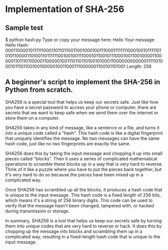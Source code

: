 # Implementation of SHA-256

## Sample test 
$ python hash.py
Type or copy your message here: Hello
Your message:  Hello
Hash:  0001100001011111100011011011001100100010011100011111111000100101111101010110000110100110111111001001001110001011001011100010011001000011000001101110110000110000010011101101101001010001100000000000011111010001011101100100100000100110001110000001100101101001
Length:  256

## A beginner's script to implement the SHA-256 in Python from scratch.

SHA256 is a special tool that helps us keep our secrets safe. Just like how you have a secret password to access your phone or computer, there are secrets that we want to keep safe when we send them over the internet or store them on a computer.

SHA256 takes in any kind of message, like a sentence or a file, and turns it into a unique code called a "hash". This hash code is like a digital fingerprint that uniquely identifies the message. No two messages can have the same hash code, just like no two fingerprints are exactly the same.

SHA256 does this by taking the input message and chopping it up into small pieces called "blocks". Then it uses a series of complicated mathematical operations to scramble these blocks up in a way that is very hard to reverse. Think of it like a puzzle where you have to put the pieces back together, but it's very hard to do so because the pieces have been mixed up in a complicated way.

Once SHA256 has scrambled up all the blocks, it produces a hash code that is unique to the input message. This hash code is a fixed length of 256 bits, which means it's a string of 256 binary digits. This code can be used to verify that the message hasn't been changed, tampered with, or hacked during transmission or storage.

In summary, SHA256 is a tool that helps us keep our secrets safe by turning them into unique codes that are very hard to reverse or hack. It does this by chopping up the message into blocks and scrambling them up in a complicated way, resulting in a fixed-length hash code that is unique to the input message.